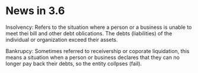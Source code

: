 # News in 3.6

Insolvency: Refers to the situation where a person or a business is unable to meet thei bill and other debt oblications. The debts (liabilities) of the individual or organization exceed their assets.

Bankrupcy: Sometimes referred to receivership or coporate liquidation, this means a situation when a person or business declares that they can no longer pay back their debts, so the entity collpses (fail).

